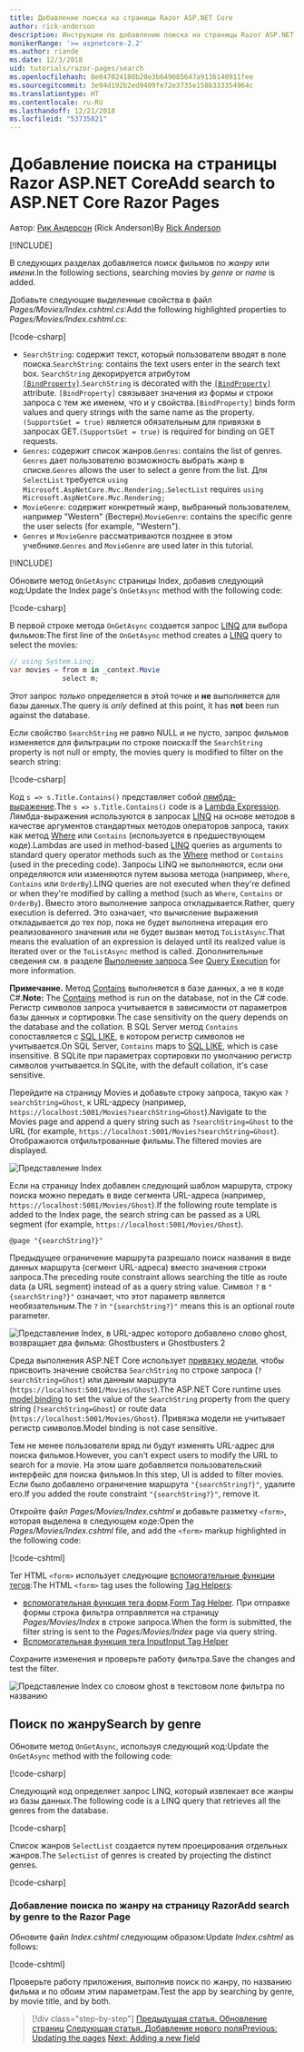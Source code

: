 ```yaml
---
title: Добавление поиска на страницы Razor ASP.NET Core
author: rick-anderson
description: Инструкции по добавлению поиска на страницы Razor ASP.NET Core
monikerRange: '>= aspnetcore-2.2'
ms.author: riande
ms.date: 12/3/2018
uid: tutorials/razor-pages/search
ms.openlocfilehash: 8e047024180b20e3b649085647a9136140911fee
ms.sourcegitcommit: 3e94d192b2ed9409fe72e3735e158b333354964c
ms.translationtype: HT
ms.contentlocale: ru-RU
ms.lasthandoff: 12/21/2018
ms.locfileid: "53735821"
---
```

# <a name="add-search-to-aspnet-core-razor-pages"></a><span data-ttu-id="e0e86-103">Добавление поиска на страницы Razor ASP.NET Core</span><span class="sxs-lookup"><span data-stu-id="e0e86-103">Add search to ASP.NET Core Razor Pages</span></span>

<span data-ttu-id="e0e86-104">Автор: [Рик Андерсон](https://twitter.com/RickAndMSFT) (Rick Anderson)</span><span class="sxs-lookup"><span data-stu-id="e0e86-104">By [Rick Anderson](https://twitter.com/RickAndMSFT)</span></span>

[!INCLUDE[](~/includes/rp/download.md)]

<span data-ttu-id="e0e86-105">В следующих разделах добавляется поиск фильмов по *жанру* или *имени*.</span><span class="sxs-lookup"><span data-stu-id="e0e86-105">In the following sections, searching movies by *genre* or *name* is added.</span></span>

<span data-ttu-id="e0e86-106">Добавьте следующие выделенные свойства в файл *Pages/Movies/Index.cshtml.cs*:</span><span class="sxs-lookup"><span data-stu-id="e0e86-106">Add the following highlighted properties to *Pages/Movies/Index.cshtml.cs*:</span></span>

[!code-csharp[](razor-pages-start/sample/RazorPagesMovie22/Pages/Movies/Index.cshtml.cs?name=snippet_newProps&highlight=11-999)]

* <span data-ttu-id="e0e86-107">`SearchString`: содержит текст, который пользователи вводят в поле поиска.</span><span class="sxs-lookup"><span data-stu-id="e0e86-107">`SearchString`: contains the text users enter in the search text box.</span></span> <span data-ttu-id="e0e86-108">`SearchString` декорируется атрибутом [`[BindProperty]`](/dotnet/api/microsoft.aspnetcore.mvc.bindpropertyattribute).</span><span class="sxs-lookup"><span data-stu-id="e0e86-108">`SearchString` is decorated with the [`[BindProperty]`](/dotnet/api/microsoft.aspnetcore.mvc.bindpropertyattribute) attribute.</span></span> <span data-ttu-id="e0e86-109">`[BindProperty]` связывает значения из формы и строки запроса с тем же именем, что и у свойства.</span><span class="sxs-lookup"><span data-stu-id="e0e86-109">`[BindProperty]` binds form values and query strings with the same name as the property.</span></span> <span data-ttu-id="e0e86-110">`(SupportsGet = true)` является обязательным для привязки в запросах GET.</span><span class="sxs-lookup"><span data-stu-id="e0e86-110">`(SupportsGet = true)` is required for binding on GET requests.</span></span>
* <span data-ttu-id="e0e86-111">`Genres`: содержит список жанров.</span><span class="sxs-lookup"><span data-stu-id="e0e86-111">`Genres`: contains the list of genres.</span></span> <span data-ttu-id="e0e86-112">`Genres` дает пользователю возможность выбрать жанр в списке.</span><span class="sxs-lookup"><span data-stu-id="e0e86-112">`Genres` allows the user to select a genre from the list.</span></span> <span data-ttu-id="e0e86-113">Для `SelectList` требуется `using Microsoft.AspNetCore.Mvc.Rendering;`.</span><span class="sxs-lookup"><span data-stu-id="e0e86-113">`SelectList` requires `using Microsoft.AspNetCore.Mvc.Rendering;`</span></span>
* <span data-ttu-id="e0e86-114">`MovieGenre`: содержит конкретный жанр, выбранный пользователем, например "Western" (Вестерн).</span><span class="sxs-lookup"><span data-stu-id="e0e86-114">`MovieGenre`: contains the specific genre the user selects (for example, "Western").</span></span>
* <span data-ttu-id="e0e86-115">`Genres` и `MovieGenre` рассматриваются позднее в этом учебнике.</span><span class="sxs-lookup"><span data-stu-id="e0e86-115">`Genres` and `MovieGenre` are used later in this tutorial.</span></span>

[!INCLUDE[](~/includes/bind-get.md)]

<span data-ttu-id="e0e86-116">Обновите метод `OnGetAsync` страницы Index, добавив следующий код:</span><span class="sxs-lookup"><span data-stu-id="e0e86-116">Update the Index page's `OnGetAsync` method with the following code:</span></span>

[!code-csharp[](razor-pages-start/sample/RazorPagesMovie22/Pages/Movies/Index.cshtml.cs?name=snippet_1stSearch)]

<span data-ttu-id="e0e86-117">В первой строке метода `OnGetAsync` создается запрос [LINQ](/dotnet/csharp/programming-guide/concepts/linq/) для выбора фильмов:</span><span class="sxs-lookup"><span data-stu-id="e0e86-117">The first line of the `OnGetAsync` method creates a [LINQ](/dotnet/csharp/programming-guide/concepts/linq/) query to select the movies:</span></span>

```csharp
// using System.Linq;
var movies = from m in _context.Movie
             select m;
```

<span data-ttu-id="e0e86-118">Этот запрос *только* определяется в этой точке и **не** выполняется для базы данных.</span><span class="sxs-lookup"><span data-stu-id="e0e86-118">The query is *only* defined at this point, it has **not** been run against the database.</span></span>

<span data-ttu-id="e0e86-119">Если свойство `SearchString` не равно NULL и не пусто, запрос фильмов изменяется для фильтрации по строке поиска:</span><span class="sxs-lookup"><span data-stu-id="e0e86-119">If the `SearchString` property is not null or empty, the movies query is modified to filter on the search string:</span></span>

[!code-csharp[](razor-pages-start/sample/RazorPagesMovie22/Pages/Movies/Index.cshtml.cs?name=snippet_SearchNull)]

<span data-ttu-id="e0e86-120">Код `s => s.Title.Contains()` представляет собой [лямбда-выражение](/dotnet/csharp/programming-guide/statements-expressions-operators/lambda-expressions).</span><span class="sxs-lookup"><span data-stu-id="e0e86-120">The `s => s.Title.Contains()` code is a [Lambda Expression](/dotnet/csharp/programming-guide/statements-expressions-operators/lambda-expressions).</span></span> <span data-ttu-id="e0e86-121">Лямбда-выражения используются в запросах [LINQ](/dotnet/csharp/programming-guide/concepts/linq/) на основе методов в качестве аргументов стандартных методов операторов запроса, таких как метод [Where](/dotnet/csharp/programming-guide/concepts/linq/query-syntax-and-method-syntax-in-linq) или `Contains` (используется в предшествующем коде).</span><span class="sxs-lookup"><span data-stu-id="e0e86-121">Lambdas are used in method-based [LINQ](/dotnet/csharp/programming-guide/concepts/linq/) queries as arguments to standard query operator methods such as the [Where](/dotnet/csharp/programming-guide/concepts/linq/query-syntax-and-method-syntax-in-linq) method or `Contains` (used in the preceding code).</span></span> <span data-ttu-id="e0e86-122">Запросы LINQ не выполняются, если они определяются или изменяются путем вызова метода (например, `Where`, `Contains` или `OrderBy`).</span><span class="sxs-lookup"><span data-stu-id="e0e86-122">LINQ queries are not executed when they're defined or when they're modified by calling a method (such as `Where`, `Contains`  or `OrderBy`).</span></span> <span data-ttu-id="e0e86-123">Вместо этого выполнение запроса откладывается.</span><span class="sxs-lookup"><span data-stu-id="e0e86-123">Rather, query execution is deferred.</span></span> <span data-ttu-id="e0e86-124">Это означает, что вычисление выражения откладывается до тех пор, пока не будет выполнена итерация его реализованного значения или не будет вызван метод `ToListAsync`.</span><span class="sxs-lookup"><span data-stu-id="e0e86-124">That means the evaluation of an expression is delayed until its realized value is iterated over or the `ToListAsync` method is called.</span></span> <span data-ttu-id="e0e86-125">Дополнительные сведения см. в разделе [Выполнение запроса](/dotnet/framework/data/adonet/ef/language-reference/query-execution).</span><span class="sxs-lookup"><span data-stu-id="e0e86-125">See [Query Execution](/dotnet/framework/data/adonet/ef/language-reference/query-execution) for more information.</span></span>

<span data-ttu-id="e0e86-126">**Примечание.** Метод [Contains](/dotnet/api/system.data.objects.dataclasses.entitycollection-1.contains) выполняется в базе данных, а не в коде C#.</span><span class="sxs-lookup"><span data-stu-id="e0e86-126">**Note:** The [Contains](/dotnet/api/system.data.objects.dataclasses.entitycollection-1.contains) method is run on the database, not in the C# code.</span></span> <span data-ttu-id="e0e86-127">Регистр символов запроса учитывается в зависимости от параметров базы данных и сортировки.</span><span class="sxs-lookup"><span data-stu-id="e0e86-127">The case sensitivity on the query depends on the database and the collation.</span></span> <span data-ttu-id="e0e86-128">В SQL Server метод `Contains` сопоставляется с [SQL LIKE](/sql/t-sql/language-elements/like-transact-sql), в котором регистр символов не учитывается.</span><span class="sxs-lookup"><span data-stu-id="e0e86-128">On SQL Server, `Contains` maps to [SQL LIKE](/sql/t-sql/language-elements/like-transact-sql), which is case insensitive.</span></span> <span data-ttu-id="e0e86-129">В SQLite при параметрах сортировки по умолчанию регистр символов учитывается.</span><span class="sxs-lookup"><span data-stu-id="e0e86-129">In SQLite, with the default collation, it's case sensitive.</span></span>

<span data-ttu-id="e0e86-130">Перейдите на страницу Movies и добавьте строку запроса, такую как `?searchString=Ghost`, к URL-адресу (например, `https://localhost:5001/Movies?searchString=Ghost`).</span><span class="sxs-lookup"><span data-stu-id="e0e86-130">Navigate to the Movies page and append a query string such as `?searchString=Ghost` to the URL (for example, `https://localhost:5001/Movies?searchString=Ghost`).</span></span> <span data-ttu-id="e0e86-131">Отображаются отфильтрованные фильмы.</span><span class="sxs-lookup"><span data-stu-id="e0e86-131">The filtered movies are displayed.</span></span>

![Представление Index](search/_static/ghost.png)

<span data-ttu-id="e0e86-133">Если на страницу Index добавлен следующий шаблон маршрута, строку поиска можно передать в виде сегмента URL-адреса (например, `https://localhost:5001/Movies/Ghost`).</span><span class="sxs-lookup"><span data-stu-id="e0e86-133">If the following route template is added to the Index page, the search string can be passed as a URL segment (for example, `https://localhost:5001/Movies/Ghost`).</span></span>

```cshtml
@page "{searchString?}"
```

<span data-ttu-id="e0e86-134">Предыдущее ограничение маршрута разрешало поиск названия в виде данных маршрута (сегмент URL-адреса) вместо значения строки запроса.</span><span class="sxs-lookup"><span data-stu-id="e0e86-134">The preceding route constraint allows searching the title as route data (a URL segment) instead of as a query string value.</span></span>  <span data-ttu-id="e0e86-135">Символ `?` в `"{searchString?}"` означает, что этот параметр является необязательным.</span><span class="sxs-lookup"><span data-stu-id="e0e86-135">The `?` in `"{searchString?}"` means this is an optional route parameter.</span></span>

![Представление Index, в URL-адрес которого добавлено слово ghost, возвращает два фильма: Ghostbusters и Ghostbusters 2](search/_static/g2.png)

<span data-ttu-id="e0e86-137">Среда выполнения ASP.NET Core использует [привязку модели](xref:mvc/models/model-binding), чтобы присвоить значение свойства `SearchString` по строке запроса (`?searchString=Ghost`) или данным маршрута (`https://localhost:5001/Movies/Ghost`).</span><span class="sxs-lookup"><span data-stu-id="e0e86-137">The ASP.NET Core runtime uses [model binding](xref:mvc/models/model-binding) to set the value of the `SearchString` property from the query string (`?searchString=Ghost`) or route data (`https://localhost:5001/Movies/Ghost`).</span></span> <span data-ttu-id="e0e86-138">Привязка модели не учитывает регистр символов.</span><span class="sxs-lookup"><span data-stu-id="e0e86-138">Model binding is not case sensitive.</span></span>

<span data-ttu-id="e0e86-139">Тем не менее пользователи вряд ли будут изменять URL-адрес для поиска фильмов.</span><span class="sxs-lookup"><span data-stu-id="e0e86-139">However, you can't expect users to modify the URL to search for a movie.</span></span> <span data-ttu-id="e0e86-140">На этом шаге добавляется пользовательский интерфейс для поиска фильмов.</span><span class="sxs-lookup"><span data-stu-id="e0e86-140">In this step, UI is added to filter movies.</span></span> <span data-ttu-id="e0e86-141">Если было добавлено ограничение маршрута `"{searchString?}"`, удалите его.</span><span class="sxs-lookup"><span data-stu-id="e0e86-141">If you added the route constraint `"{searchString?}"`, remove it.</span></span>

<span data-ttu-id="e0e86-142">Откройте файл *Pages/Movies/Index.cshtml* и добавьте разметку `<form>`, которая выделена в следующем коде:</span><span class="sxs-lookup"><span data-stu-id="e0e86-142">Open the *Pages/Movies/Index.cshtml* file, and add the `<form>` markup highlighted in the following code:</span></span>

[!code-cshtml[](razor-pages-start/sample/RazorPagesMovie22/Pages/Movies/Index2.cshtml?highlight=14-19&range=1-22)]

<span data-ttu-id="e0e86-143">Тег HTML `<form>` использует следующие [вспомогательные функции тегов](xref:mvc/views/tag-helpers/intro):</span><span class="sxs-lookup"><span data-stu-id="e0e86-143">The HTML `<form>` tag uses the following [Tag Helpers](xref:mvc/views/tag-helpers/intro):</span></span>

* <span data-ttu-id="e0e86-144">[вспомогательная функция тега форм](xref:mvc/views/working-with-forms#the-form-tag-helper).</span><span class="sxs-lookup"><span data-stu-id="e0e86-144">[Form Tag Helper](xref:mvc/views/working-with-forms#the-form-tag-helper).</span></span> <span data-ttu-id="e0e86-145">При отправке формы строка фильтра отправляется на страницу *Pages/Movies/Index* в строке запроса.</span><span class="sxs-lookup"><span data-stu-id="e0e86-145">When the form is submitted, the filter string is sent to the *Pages/Movies/Index* page via query string.</span></span>
* [<span data-ttu-id="e0e86-146">Вспомогательная функция тега Input</span><span class="sxs-lookup"><span data-stu-id="e0e86-146">Input Tag Helper</span></span>](xref:mvc/views/working-with-forms#the-input-tag-helper)

<span data-ttu-id="e0e86-147">Сохраните изменения и проверьте работу фильтра.</span><span class="sxs-lookup"><span data-stu-id="e0e86-147">Save the changes and test the filter.</span></span>

![Представление Index со словом ghost в текстовом поле фильтра по названию](search/_static/filter.png)

## <a name="search-by-genre"></a><span data-ttu-id="e0e86-149">Поиск по жанру</span><span class="sxs-lookup"><span data-stu-id="e0e86-149">Search by genre</span></span>

<span data-ttu-id="e0e86-150">Обновите метод `OnGetAsync`, используя следующий код:</span><span class="sxs-lookup"><span data-stu-id="e0e86-150">Update the `OnGetAsync` method with the following code:</span></span>

[!code-csharp[](razor-pages-start/sample/RazorPagesMovie22/Pages/Movies/Index.cshtml.cs?name=snippet_SearchGenre)]

<span data-ttu-id="e0e86-151">Следующий код определяет запрос LINQ, который извлекает все жанры из базы данных.</span><span class="sxs-lookup"><span data-stu-id="e0e86-151">The following code is a LINQ query that retrieves all the genres from the database.</span></span>

[!code-csharp[](razor-pages-start/sample/RazorPagesMovie22/Pages/Movies/Index.cshtml.cs?name=snippet_LINQ)]

<span data-ttu-id="e0e86-152">Список жанров `SelectList` создается путем проецирования отдельных жанров.</span><span class="sxs-lookup"><span data-stu-id="e0e86-152">The `SelectList` of genres is created by projecting the distinct genres.</span></span>

[!code-csharp[](razor-pages-start/sample/RazorPagesMovie22/Pages/Movies/Index.cshtml.cs?name=snippet_SelectList)]

### <a name="add-search-by-genre-to-the-razor-page"></a><span data-ttu-id="e0e86-153">Добавление поиска по жанру на страницу Razor</span><span class="sxs-lookup"><span data-stu-id="e0e86-153">Add search by genre to the Razor Page</span></span>

<span data-ttu-id="e0e86-154">Обновите файл *Index.cshtml* следующим образом:</span><span class="sxs-lookup"><span data-stu-id="e0e86-154">Update *Index.cshtml* as follows:</span></span>

[!code-cshtml[](razor-pages-start/sample/RazorPagesMovie22/Pages/Movies/IndexFormGenreNoRating.cshtml?highlight=16-18&range=1-26)]

<span data-ttu-id="e0e86-155">Проверьте работу приложения, выполнив поиск по жанру, по названию фильма и по обоим этим параметрам.</span><span class="sxs-lookup"><span data-stu-id="e0e86-155">Test the app by searching by genre, by movie title, and by both.</span></span>

> [!div class="step-by-step"]
> <span data-ttu-id="e0e86-156">[Предыдущая статья. Обновление страниц](xref:tutorials/razor-pages/da1)
> [Следующая статья. Добавление нового поля](xref:tutorials/razor-pages/new-field)</span><span class="sxs-lookup"><span data-stu-id="e0e86-156">[Previous: Updating the pages](xref:tutorials/razor-pages/da1)
[Next: Adding a new field](xref:tutorials/razor-pages/new-field)</span></span>
